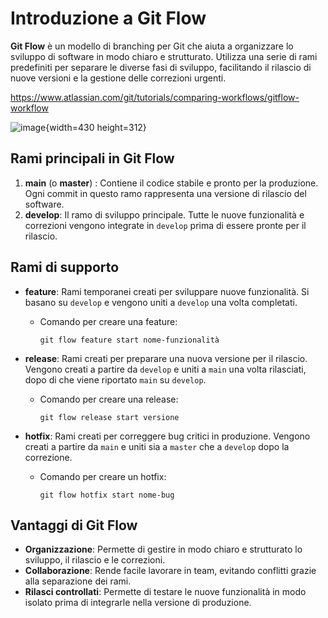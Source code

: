 # Introduzione a Git Flow

**Git Flow** è un modello di branching per Git che aiuta a organizzare lo sviluppo di software in modo chiaro e strutturato. Utilizza una serie di rami predefiniti per separare le diverse fasi di sviluppo, facilitando il rilascio di nuove versioni e la gestione delle correzioni urgenti.

https://www.atlassian.com/git/tutorials/comparing-workflows/gitflow-workflow

![image](uploads/6c0d73559a06065cdd39a22e9265f5d4/image.png){width=430 height=312}

## Rami principali in Git Flow

1. **main** (o **master**) : Contiene il codice stabile e pronto per la produzione. Ogni commit in questo ramo rappresenta una versione di rilascio del software.
2. **develop**: Il ramo di sviluppo principale. Tutte le nuove funzionalità e correzioni vengono integrate in `develop` prima di essere pronte per il rilascio.

## Rami di supporto

- **feature**: Rami temporanei creati per sviluppare nuove funzionalità. Si basano su `develop` e vengono uniti a `develop` una volta completati.
  - Comando per creare una feature:  
    ```
    git flow feature start nome-funzionalità
    ```

- **release**: Rami creati per preparare una nuova versione per il rilascio. Vengono creati a partire da `develop` e uniti a `main` una volta rilasciati, dopo di che viene riportato `main` su `develop`.
  - Comando per creare una release:
    ```
    git flow release start versione
    ```

- **hotfix**: Rami creati per correggere bug critici in produzione. Vengono creati a partire da `main` e uniti sia a `master` che a `develop` dopo la correzione.
  - Comando per creare un hotfix:
    ```
    git flow hotfix start nome-bug
    ```

## Vantaggi di Git Flow

- **Organizzazione**: Permette di gestire in modo chiaro e strutturato lo sviluppo, il rilascio e le correzioni.
- **Collaborazione**: Rende facile lavorare in team, evitando conflitti grazie alla separazione dei rami.
- **Rilasci controllati**: Permette di testare le nuove funzionalità in modo isolato prima di integrarle nella versione di produzione.


